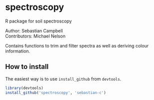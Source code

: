 spectroscopy
============

R package for soil spectroscopy

Author: Sebastian Campbell  
Contributors: Michael Nelson

Contains functions to trim and filter spectra as well as deriving colour information.

How to install
--------------

The easiest way is to use `install_github` from `devtools`.

```r
library(devtools)
install_github('spectroscopy', 'sebastian-c')
```
